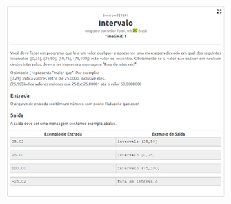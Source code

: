 <p align="center">
  <img width ="800" src="https://github.com/FilipeCastro008/Resolucoes---Beecrowd-Java-Python-/blob/main/Java/Intervalo%20-%20Beecrowd/img/Captura%20de%20tela%202022-07-05%20070818.png">
</p>
